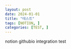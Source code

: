 ```yaml
---
layout: post
date: 2024-01-01
title: "테스트"
tags: [NOTION, ]
categories: [TEST, ]
---
```



notion githubio integration test

